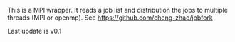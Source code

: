 This is a MPI wrapper. It reads a job list and distribution the jobs to multiple threads (MPI or openmp). See https://github.com/cheng-zhao/jobfork

Last update is v0.1